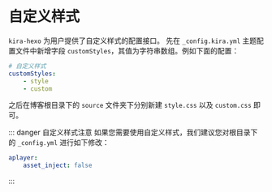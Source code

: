 # 自定义样式

`kira-hexo` 为用户提供了自定义样式的配置接口。
先在 `_config.kira.yml` 主题配置文件中新增字段 `customStyles`，其值为字符串数组。例如下面的配置：

```yaml
# 自定义样式
customStyles:
    - style
    - custom
```
之后在博客根目录下的 `source` 文件夹下分别新建 `style.css` 以及 `custom.css` 即可。

::: danger 自定义样式注意
如果您需要使用自定义样式，我们建议您对根目录下的 `_config.yml` 进行如下修改：
```yaml
aplayer:
    asset_inject: false
```
:::
